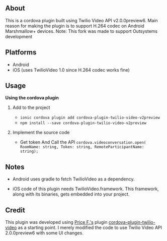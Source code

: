 ## About

This is a cordova plugin built using Twilio Video API v2.0.0preview6. Main reason for making the plugin is to support H.264 codec on Android Marshmallow+ devices.
Note: This fork was made to support Outsystems development

## Platforms

- Android
- iOS (uses TwilioVideo 1.0 since H.264 codec works fine)

## Usage

**Using the cordova plugin**

1. Add to the project

   - `ionic cordova plugin add cordova-plugin-twilio-video-v2preview`
   - `npm install --save cordova-plugin-twilio-video-v2preview`

2. Implement the source code
   - Get token And Call the API
     `cordova.videoconversation.open( RoomName: string, Token: string, RemoteParticipantName: string);`

## Notes

- Android uses gradle to fetch TwilioVideo as a dependency.

- iOS code of this plugin needs TwilioVideo.framework. This framework, along with its binaries, gets embedded into your project.

## Credit

This plugin was developed using [Price F.'s](https://github.com/PriceFallin) plugin [cordova-plugin-twilio-video](https://github.com/PriceFallin/cordova-plugin-twilio-video) as a starting point. I merely modified the code to use Twilio Video API 2.0.0preview6 with some UI changes.
